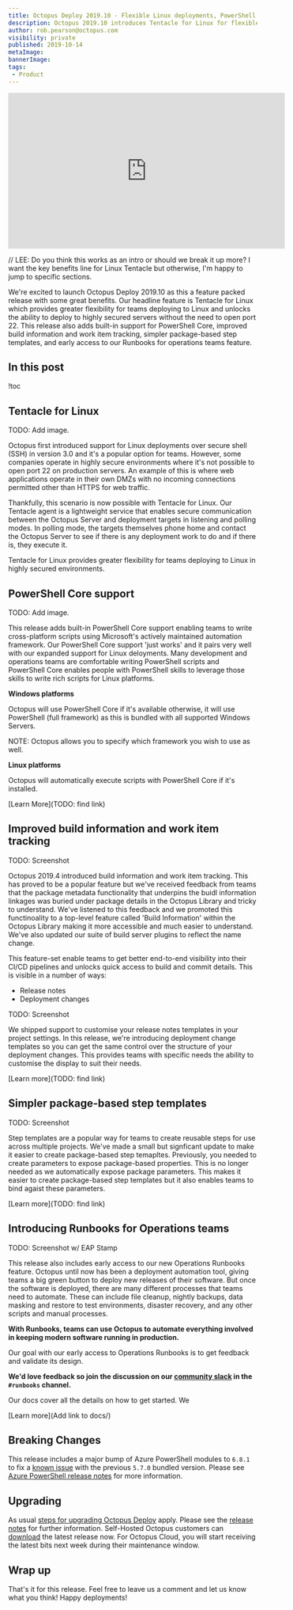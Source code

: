 ```yaml
---
title: Octopus Deploy 2019.10 - Flexible Linux deployments, PowerShell Core support, Operations RunBooks EAP
description: Octopus 2019.10 introduces Tentacle for Linux for flexible Linux deployments, built-in PowerShell Core support, simpler build information and releas notes, and early access to RunBooks for operations teams.
author: rob.pearson@octopus.com
visibility: private
published: 2019-10-14
metaImage: 
bannerImage: 
tags:
 - Product
---
```


<iframe width="560" height="315" src="https://www.youtube.com/embed/TODO" frameborder="0" allowfullscreen></iframe>

// LEE: Do you think this works as an intro or should we break it up more? I want the key benefits line for Linux Tentacle but otherwise, I'm happy to jump to specific sections.

We're excited to launch Octopus Deploy 2019.10 as this a feature packed release with some great benefits. Our headline feature is Tentacle for Linux which provides greater flexibility for teams deploying to Linux and unlocks the ability to deploy to highly secured servers without the need to open port 22. This release also adds built-in support for PowerShell Core, improved build information and work item tracking, simpler package-based step templates, and early access to our Runbooks for operations teams feature. 

<h2>In this post</h2>

!toc

## Tentacle for Linux

TODO: Add image.

Octopus first introduced support for Linux deployments over secure shell (SSH) in version 3.0 and it's a popular option for teams. However, some companies operate in highly secure environments where it's not possible to open port 22 on production servers. An example of this is where web applications operate  in their own DMZs with no incoming connections permitted other than HTTPS for web traffic. 

Thankfully, this scenario is now possible with Tentacle for Linux. Our Tentacle agent is a lightweight service that enables secure communication between the Octopus Server and deployment targets in listening and polling modes. In polling mode, the targets themselves phone home and contact the Octopus Server to see if there is any deployment work to do and if there is, they execute it. 

Tentacle for Linux provides greater flexibility for teams deploying to Linux in highly secured environments.

## PowerShell Core support

TODO: Add image.

This release adds built-in PowerShell Core support enabling teams to write cross-platform scripts using Microsoft's actively maintained automation framework. Our PowerShell Core support 'just works' and it pairs very well with our expanded support for Linux deloyments. Many development and operations teams are comfortable writing PowerShell scripts and PowerShell Core enables people with PowerShell skills to leverage those skills to write rich scripts for Linux platforms. 

**Windows platforms**

Octopus will use PowerShell Core if it's available otherwise, it will use PowerShell (full framework) as this is bundled with all supported Windows Servers. 

NOTE: Octopus allows you to specify which framework you wish to use as well. 

**Linux platforms**

Octopus will automatically execute scripts with PowerShell Core if it's installed. 


[Learn More](TODO: find link)

## Improved build information and work item tracking

TODO: Screenshot

Octopus 2019.4 introduced build information and work item tracking. This has proved to be a popular feature but we've received feedback from teams that the package metadata functionality that underpins the buidl information linkages was buried under package details in the Octopus Library and tricky to understand. We've listened to this feedback and we promoted this functinoality to a top-level feature called 'Build Information' within the Octopus Library making it more accessible and much easier to understand. We've also updated our suite of build server plugins to reflect the name change.

This feature-set enable teams to get better end-to-end visibility into their CI/CD pipelines and unlocks quick access to build and commit details. This is visible in a number of ways:

- Release notes
- Deployment changes

TODO: Screenshot

We shipped support to customise your release notes templates in your project settings. In this release, we're introducing deployment change templates so you can get the same control over the structure of your deployment changes. This provides teams with specific needs the ability to customise the display to suit their needs. 

[Learn more](TODO: find link)

## Simpler package-based step templates

TODO: Screenshot

Step templates are a popular way for teams to create reusable steps for use across multiple projects. We've made a small but signficant update to make it easier to create package-based step temapltes. Previously, you needed to create parameters to expose package-based properties. This is no longer needed as we automatically expose package parameters. This makes it easier to create package-based step templates but it also enables teams to bind agaist these parameters.  

[Learn more](TODO: find link)

## Introducing Runbooks for Operations teams

TODO: Screenshot w/ EAP Stamp

This release also includes early access to our new Operations Runbooks feature. Octopus until now has been a deployment automation tool, giving teams a big green button to deploy new releases of their software. But once the software is deployed, there are many different processes that teams need to automate. These can include file cleanup, nightly backups, data masking and restore to test environments, disaster recovery, and any other scripts and manual processes. 

**With Runbooks, teams can use Octopus to automate everything involved in keeping modern software running in production.**

Our goal with our early access to Operations Runbooks is to get feedback and validate its design. 

**We'd love feedback so join the discussion on our [community slack](https://octopus.com/slack) in the `#runbooks` channel.**

Our docs cover all the details on how to get started. We

[Learn more](Add link to docs/)

## Breaking Changes

This release includes a major bump of Azure PowerShell  modules to `6.8.1` to fix a [known issue](https://github.com/OctopusDeploy/Issues/issues/4574) with the previous `5.7.0` bundled version. Please see [Azure PowerShell release notes](https://docs.microsoft.com/en-us/powershell/azure/release-notes-azureps?view=azurermps-6.11.0) for more information.

## Upgrading

As usual [steps for upgrading Octopus Deploy](https://octopus.com/docs/administration/upgrading) apply. Please see the [release notes](https://octopus.com/downloads/compare?to=2018.9.0) for further information. Self-Hosted Octopus customers can [download](https://octopus.com/downloads/2018.9.0) the latest release now. For Octopus Cloud, you will start receiving the latest bits next week during their maintenance window.

## Wrap up

That's it for this release. Feel free to leave us a comment and let us know what you think! Happy deployments!